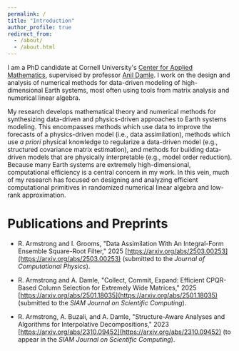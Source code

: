 ```yaml
---
permalink: /
title: "Introduction"
author_profile: true
redirect_from: 
  - /about/
  - /about.html
---
```


I am a PhD candidate at Cornell University's [Center for Applied Mathematics](https://www.cam.cornell.edu/cam), supervised by professor [Anil Damle](https://www.cs.cornell.edu/~damle/). I work on the design and analysis of numerical methods for data-driven modeling of high-dimensional Earth systems, most often using tools from matrix analysis and numerical linear algebra.

My research develops mathematical theory and numerical methods for synthesizing data-driven and physics-driven approaches to Earth systems modeling. This encompasses methods which use data to improve the forecasts of a physics-driven model (i.e., data assimilation), methods which use _a priori_ physical knowledge to regularize a data-driven model (e.g., structured covariance matrix estimation), and methods for building data-driven models that are physically interpretable (e.g., model order reduction). Because many Earth systems are extremely high-dimensional, computational efficiency is a central concern in my work. In this vein, much of my research has focused on designing and analyzing efficient computational primitives in randomized numerical linear algebra and low-rank approximation.

# Publications and Preprints

- R. Armstrong and I. Grooms, "Data Assimilation With An Integral-Form Ensemble Square-Root Filter," 2025 [https://arxiv.org/abs/2503.00253](https://arxiv.org/abs/2503.00253) (submitted to the _Journal of Computational Physics_).

- R. Armstrong and A. Damle, "Collect, Commit, Expand: Efficient CPQR-Based Column Selection for Extremely Wide Matrices," 2025 [https://arxiv.org/abs/2501.18035](https://arxiv.org/abs/2501.18035) (submitted to the _SIAM Journal on Scientific Computing_).

- R. Armstrong, A. Buzali, and A. Damle, "Structure-Aware Analyses and Algorithms for Interpolative Decompositions," 2023 [https://arxiv.org/abs/2310.09452](https://arxiv.org/abs/2310.09452) (to appear in the _SIAM Journal on Scientific Computing_).
